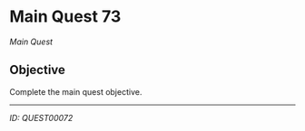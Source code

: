 # Main Quest 73

*Main Quest*

## Objective
Complete the main quest objective.

---
*ID: QUEST00072*